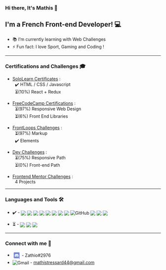 ### Hi there, It's Mathis 👋

## I'm a French Front-end Developer! 💻

- 📚 I’m currently learning with Web Challenges
- ⚡ Fun fact: I love Sport, Gaming and Coding !

---

### Certifications and Challenges 🎓

- [SoloLearn Certificates](https://github.com/zathio/sololearn) :   
    &nbsp;&nbsp;✔️ HTML / CSS / Javascript   
    &nbsp;&nbsp;⏳(10%) React + Redux
  
- [FreeCodeCamp Certifications](https://www.freecodecamp.org/zathio) :   
    &nbsp;&nbsp;⏳(97%) Responsive Web Design   
    &nbsp;&nbsp;⏳(6%) Front End Libraries
    
 - [FrontLoops Challenges](https://github.com/zathio/frontloops-challenges) :   
    &nbsp;&nbsp;⏳(97%) Markup   
    &nbsp;&nbsp;✔️ Elements

- [Dev Challenges](https://github.com/zathio/dev-challenges) :   
    &nbsp;&nbsp;⏳(75%) Responsive Path   
    &nbsp;&nbsp;⏳(0%) Front-end Path
    
- [Frontend Mentor Challenges](https://github.com/zathio/frontendmentor-challenges) :   
    &nbsp;&nbsp;4 Projects

---

### Languages and Tools 🛠️

- ✔️ - <img align="center" src="https://img.shields.io/badge/HTML-E34F26?logo=HTML5&logoColor=ffffff&style=for-the-badge" /> <img align="center" src="https://img.shields.io/badge/CSS-1572B6?logo=CSS3&logoColor=ffffff&style=for-the-badge" /> <img align="center" src="https://img.shields.io/badge/Sass-CC6699?logo=Sass&logoColor=ffffff&style=for-the-badge" /> <img align="center" src="https://img.shields.io/badge/Tailwind%20CSS-38B2AC?logo=Tailwind%20CSS&logoColor=ffffff&style=for-the-badge" /> <img align="center" src="https://img.shields.io/badge/Javascript-F7DF1E?logo=JavaScript&logoColor=333333&style=for-the-badge" /> <img align="center" src="https://img.shields.io/badge/Python-3776AB?logo=Python&logoColor=ffffff&style=for-the-badge" /> <img align="center" src="https://img.shields.io/badge/VS%20Code-007ACC?logo=Visual%20Studio%20Code&logoColor=ffffff&style=for-the-badge" /> <img align="center" src="https://img.shields.io/badge/Git-F05032?logo=Git&logoColor=ffffff&style=for-the-badge" /> <img align="center" alt="GitHub" src="https://img.shields.io/badge/Github-181717?logo=Github&logoColor=ffffff&style=for-the-badge" /> <img align="center" src="https://img.shields.io/badge/Photoshop-31A8FF?logo=Adobe%20Photoshop&logoColor=ffffff&style=for-the-badge" /> <img align="center" src="https://img.shields.io/badge/Adobe%20XD-FF26BE?logo=Adobe%20XD&logoColor=ffffff&style=for-the-badge" /> <img align="center" src="https://img.shields.io/badge/Illustrator-FF9A00?logo=Adobe%20Illustrator&logoColor=ffffff&style=for-the-badge" />

- ⏳ - <img align="center" src="https://img.shields.io/badge/React-61DAFB?logo=React&logoColor=333333&style=for-the-badge" /> <img align="center" src="https://img.shields.io/badge/Vue.js-4FC08D?logo=Vue.js&logoColor=ffffff&style=for-the-badge" /> <img align="center" src="https://img.shields.io/badge/Node.js-339933?logo=Node.js&logoColor=ffffff&style=for-the-badge" />

---

### Connect with me 💬

- <img align="center" alt="Discord" title="Discord" width="26px" src="https://raw.githubusercontent.com/github/explore/80688e429a7d4ef2fca1e82350fe8e3517d3494d/topics/discord/discord.png" /> - Zathio#2976   
- <img align="center" alt="Gmail" title="Email" width="26px" src="https://i.imgur.com/z4nhZMh.png" /> - mathistressard44@gmail.com
